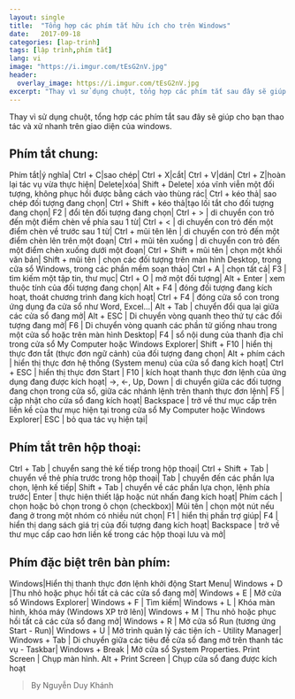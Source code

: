 ```yaml
---
layout: single
title:  "Tổng hợp các phím tắt hữu ích cho trên Windows"
date:   2017-09-18
categories: [lap-trinh]
tags: [lập trình,phím tắt]
lang: vi
image: "https://i.imgur.com/tEsG2nV.jpg"
header:
  overlay_image: https://i.imgur.com/tEsG2nV.jpg
excerpt: "Thay vì sử dụng chuột, tổng hợp các phím tắt sau đây sẽ giúp cho bạn thao tác và xử nhanh trên giao diện của windows"
---
```


Thay vì sử dụng chuột, tổng hợp các phím tắt sau đây sẽ giúp cho bạn thao tác và xử nhanh trên giao diện của windows.

## Phím tắt chung:

Phím tắt|ý nghĩa|
Ctrl + C|sao chép|
Ctrl + X|cắt| 
Ctrl + V|dán|
Ctrl + Z|hoàn lại tác vụ vừa thực hiện|
Delete|xóa|
Shift + Delete| xóa vĩnh viễn một đối tượng, không phục hồi được bằng cách vào thùng rác| 
Ctrl + kéo thả| sao chép đối tượng đang chọn|
Ctrl + Shift + kéo thả|tạo lối tắt cho đối tượng đang chọn|
F2 | đổi tên đối tượng đang chọn|
Ctrl + > | di chuyển con trỏ đến một điểm chèn về phía sau 1 từ|
Ctrl + < | di chuyển con trỏ đến một điểm chèn về trước sau 1 từ|
Ctrl + mũi tên lên | di chuyển con trỏ đến một điểm chèn lên trên một đoạn| 
Ctrl + mũi tên xuống | di chuyển con trỏ đến một điểm chèn xuống dưới một đoạn|
Ctrl + Shift + mũi tên | chọn một khối văn bản| 
Shift + mũi tên | chọn các đối tượng trên màn hình Desktop, trong cửa sổ Windows, trong các phần mềm soạn thảo| 
Ctrl + A | chọn tất cả|
F3 | tìm kiếm một tập tin, thư mục|
Ctrl + O | mở một đối tượng|
Alt + Enter | xem thuộc tính của đối tượng đang chọn|
Alt + F4 | đóng đối tượng đang kích hoạt, thoát chương trình đang kích hoạt|
Ctrl + F4 | đóng cửa sổ  con trong ứng dụng đa cửa sổ như Word, Excel...|
Alt + Tab | chuyển đổi qua lại giữa các cửa sổ đang mở|
Alt + ESC | Di chuyển vòng quanh theo thứ tự các đối tượng đang mở|
F6 | Di chuyển vòng quanh các phần tử giống nhau trong một cửa sổ hoặc trên màn hình Desktop| 
F4 | sổ nội dung của thanh địa chỉ trong cửa sổ My Computer hoặc Windows Explorer|
Shift + F10 | hiển thị thực đơn tắt (thực đơn ngữ cảnh) của đối tượng đang chọn|
Alt + phím cách | hiển thị thực đơn hệ thống (System menu) của cửa sổ đang kích hoạt|
Ctrl + ESC | hiển thị thực đơn Start |
F10 | kích hoạt thanh thực đơn lệnh của ứng dụng đang được kích hoạt|
->, <-, Up, Down | di chuyển giữa các đối tượng đang chọn trong cửa sổ, giữa các nhánh lệnh trên thanh thực đơn lệnh| 
F5 | cập nhật cho cửa sổ đang kích hoạt|
Backspace | trở về thư mục cấp trên liền kề của thư mục hiện tại trong cửa sổ My Computer hoặc Windows Explorer| 
ESC | bỏ qua tác vụ hiện tại|

## Phím tắt trên hộp thoại:

Ctrl + Tab | chuyển sang thẻ kế tiếp trong hộp thoại|
Ctrl + Shift + Tab | chuyển về thẻ phía trước trong hộp thoại|
Tab | chuyển đến các phần lựa chọn, lệnh kế tiếp|
Shift + Tab | chuyển về các phần lựa chọn, lệnh phía trước|
Enter | thực hiện thiết lập hoặc nút nhấn đang kích hoạt|
Phím cách | chọn hoặc bỏ chọn trong ô chọn (checkbox)|
Mũi tên | chọn một nút nếu đang ở trong một nhóm có nhiều nút chọn|
F1 | hiển thị phần trợ giúp|
F4 | hiển thị dang sách giá trị của đối tượng đang kích hoạt|
Backspace | trở về thư mục cấp cao hơn liền kế trong các hộp thoại lưu và mở|

## Phím đặc biệt trên bàn phím:

Windows|Hiển thị thanh thực đơn lệnh khởi động Start Menu| 
Windows + D |Thu nhỏ hoặc phục hồi tất cả các cửa sổ đang mở|
Windows + E |  Mở cửa sổ Windows Explorer|
Windows + F |  Tìm kiếm|
Windows + L |  Khóa màn hình, khóa máy (Windows XP trở lên)|
Windows + M | Thu nhỏ hoặc phục hồi tất cả các cửa sổ đang mở| 
Windows + R |  Mở cửa sổ Run (tương ứng Start - Run)|
Windows + U |  Mở trình quản lý các tiện ích - Utility Manager| 
Windows + Tab | Di chuyển giữa các tiêu đề cửa sổ đang mở trên thanh tác vụ - Taskbar|
Windows + Break |  Mở cửa sổ System Properties. 
Print Screen |  Chụp màn hình. 
Alt + Print Screen  | Chụp cửa sổ đang được kích hoạt 

>By Nguyễn Duy Khánh